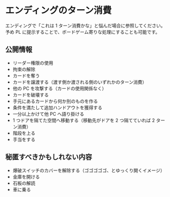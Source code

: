 <head><meta name="robots" content="noindex">
</head>

# エンディングのターン消費

エンディングで「これは 1 ターン消費かな」と悩んだ場合に参照してください。
予め PL に提示することで、ボードゲーム寄りな処理にすることも可能です。

## 公開情報

- リーダー権限の使用
- 拘束の解除
- カードを奪う
- カードを譲渡する（渡す側か渡される側のいずれかのターン消費）
- 他の PC を攻撃する（カードの使用関係なく）
- カードを破壊する
- 手元にあるカードから何か別のものを作る
- 条件を満たして追加ハンドアウトを獲得する
- 一分以上かけて他 PC へ語り掛ける
- 1 つドアを隔てた空間へ移動する（移動先がドアを 2 つ隔てていれば 2 ターン消費）
- 階段を上る
- 手当をする

## 秘匿すべきかもしれない内容

- 爆破スイッチのカバーを解除する（ゴゴゴゴゴ、とゆっくり開くイメージ）
- 金庫を開ける
- 石板の解読
- 車に乗る
